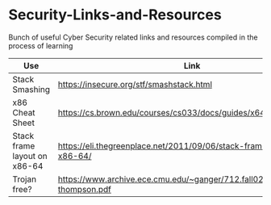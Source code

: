 # Security-Links-and-Resources
Bunch of useful Cyber Security related links and resources compiled in the process of learning


Use | Link
------------ | -------------
Stack Smashing | https://insecure.org/stf/smashstack.html
x86 Cheat Sheet| https://cs.brown.edu/courses/cs033/docs/guides/x64_cheatsheet.pdf
Stack frame layout on x86-64 | https://eli.thegreenplace.net/2011/09/06/stack-frame-layout-on-x86-64/
Trojan free?| https://www.archive.ece.cmu.edu/~ganger/712.fall02/papers/p761-thompson.pdf
